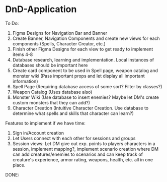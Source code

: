 # DnD-Application

To Do:
1) Figma Designs for Navigation Bar and Banner
2) Create Banner, Navigation Components and create new views for each components (Spells, Character Creator, etc.)
3) Finish other Figma Designs for each view to get ready to implement items 4-8
4) Database research, learning and implementation. Local instances of databases should be important here
5) Create card component to be used in Spell page, weapon catalog and monster wiki (Pass important props and let display all important information)
6) Spell Page (Requiring database access of some sort? Filter by classes?)
7) Weapon Catalog (Uses database also)
8) Monster Wiki (Use database to insert enemies? Maybe let DM's create custom monsters that they can add?)
9) Character Creation (Intuitive Character Creation. Use database to determine what spells and skills that character can learn?)

Features to implement if we have time:
1) Sign in/Account creation
2) Let Users connect with each other for sessions and groups
3) Session views: Let DM give out exp. points to players characters in a session, implement mapping?, implement scenario creation where DM can add creatures/enemies to scenarios and can keep track of creature's experience, armor rating, weapons, health, etc. all in one place.

DONE:
